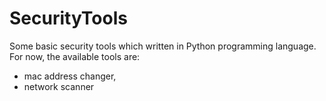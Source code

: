 # SecurityTools
Some basic security tools which written in Python programming language.
For now, the available tools are:
  - mac address changer,
  - network scanner
  
